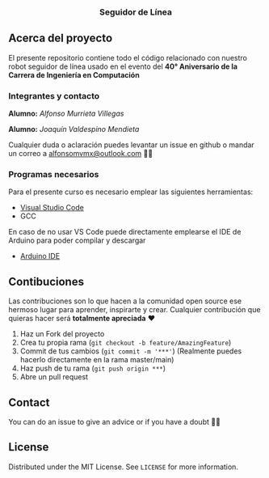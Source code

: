 <p align="center">
  <h3 align="center"> Seguidor de Línea</h3>
</p>

<!-- ABOUT THE PROJECT -->
## Acerca del proyecto

El presente repositorio contiene todo el código relacionado con nuestro robot seguidor de línea usado en el evento del **40° Aniversario de la Carrera de Ingeniería en Computación**


### Integrantes y contacto

**Alumno:** *Alfonso Murrieta Villegas*

**Alumno:** *Joaquín Valdespino Mendieta*

Cualquier duda o aclaración puedes levantar un issue en github o mandar un correo a alfonsomvmx@outlook.com ✌🏻


### Programas necesarios 

Para el presente curso es necesario emplear las siguientes herramientas:

- [Visual Studio Code](https://code.visualstudio.com)
- GCC

En caso de no usar VS Code puede directamente emplearse el IDE de Arduino para poder compilar y descargar

- [Arduino IDE](https://www.arduino.cc/en/software)



<!-- GETTING STARTED 
### Installation

1. Get a free API Key at [https://example.com](https://example.com)
2. Clone the repo
   ```sh
   git clone https://github.com/your_username_/Project-Name.git
   ```
3. Install NPM packages
   ```sh
   npm install
   ```
4. Enter your API in `config.js`
   ```JS
   const API_KEY = 'ENTER YOUR API'; 
  ``` 
--> 
  
## Contibuciones

Las contribuciones son lo que hacen a la comunidad open source ese hermoso lugar para aprender, inspirarte y crear. Cualquier contribución que quieras hacer será **totalmente apreciada** ❤️

1. Haz un Fork del proyecto
2. Crea tu propia rama (`git checkout -b feature/AmazingFeature`)
3. Commit de tus cambios (`git commit -m '***'`) (Realmente puedes hacerlo directamente en la rama master/main)
4. Haz push de tu rama (`git push origin ***`)  
5. Abre un pull request


## Contact
You can do an issue to give an advice or if you have a doubt ✌🏻

## License
Distributed under the MIT License. See `LICENSE` for more information.
